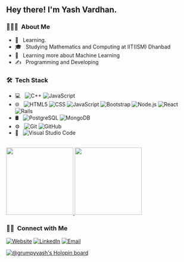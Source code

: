 <h2> Hey there! I'm Yash Vardhan.</h2>

<h3> 👨🏻‍💻 &nbsp;About Me </h3>

- 🤔 &nbsp; Learning.
- 🎓 &nbsp; Studying Mathematics and Computing at IIT(ISM) Dhanbad
- 🌱 &nbsp; Learning more about Machine Learning
- ✍️ &nbsp; Programming and Developing

<h3> 🛠 &nbsp;Tech Stack</h3>

- 💻 &nbsp;
  ![C++](https://img.shields.io/badge/-C++-333333?style=flat&logo=C%2B%2B&logoColor=00599C)
  ![JavaScript](https://img.shields.io/badge/-JavaScript-333333?style=flat&logo=javascript)
- 🌐 &nbsp;
  ![HTML5](https://img.shields.io/badge/-HTML5-333333?style=flat&logo=HTML5)
  ![CSS](https://img.shields.io/badge/-CSS-333333?style=flat&logo=CSS3&logoColor=1572B6)
  ![JavaScript](https://img.shields.io/badge/-JavaScript-333333?style=flat&logo=javascript)
  ![Bootstrap](https://img.shields.io/badge/-Bootstrap-333333?style=flat&logo=bootstrap&logoColor=563D7C)
  ![Node.js](https://img.shields.io/badge/-Node.js-333333?style=flat&logo=node.js)
  ![React](https://img.shields.io/badge/-React-333333?style=flat&logo=react)
  ![Rails](https://img.shields.io/badge/-Rails-333333?style=flat&logo=ruby)
- 🛢 &nbsp;
  ![PostgreSQL](https://img.shields.io/badge/-PostgreSQL-333333?style=flat&logo=postgresql)
  ![MongoDB](https://img.shields.io/badge/M-mongoDB-green)
- ⚙️ &nbsp;
  ![Git](https://img.shields.io/badge/-Git-333333?style=flat&logo=git)
  ![GitHub](https://img.shields.io/badge/-GitHub-333333?style=flat&logo=github)
- 🔧 &nbsp;
  ![Visual Studio Code](https://img.shields.io/badge/-Visual%20Studio%20Code-333333?style=flat&logo=visual-studio-code&logoColor=007ACC)

<br/>

<a href="https://github.com/Grumpyyash">
  <img height="180em" src="https://github-readme-stats.vercel.app/api?username=Grumpyyash" />
  <img height="180em" src="https://github-readme-stats.vercel.app/api/top-langs/?username=Grumpyyash&layout=compact" />
</a>

<br/>

<h3> 🤝🏻 &nbsp;Connect with Me </h3>
<p>
 <a href="https://grumpyyash.github.io/"><img alt="Website" src="https://img.shields.io/badge/Website-https://yashvardhanportfolio.netlify.app/-blue?style=flat-square&logo=google-chrome"></a>
<a href="https://www.linkedin.com/in/yash-vardhan-688952188/"><img alt="LinkedIn" src="https://img.shields.io/badge/LinkedIn-Yash%20Vardhan-blue?style=flat-square&logo=linkedin"></a>
<a href="mailto:yashvardhan513@gmail.com"><img alt="Email" src="https://img.shields.io/badge/Email-yashvardhan513@gmail.com-blue?style=flat-square&logo=gmail"></a>
</p>

[![@grumpyyash's Holopin board](https://holopin.me/grumpyyash)](https://holopin.io/@grumpyyash)
